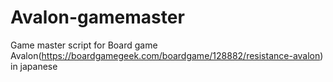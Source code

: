 # Avalon-gamemaster
Game master script for Board game Avalon(https://boardgamegeek.com/boardgame/128882/resistance-avalon) in japanese
